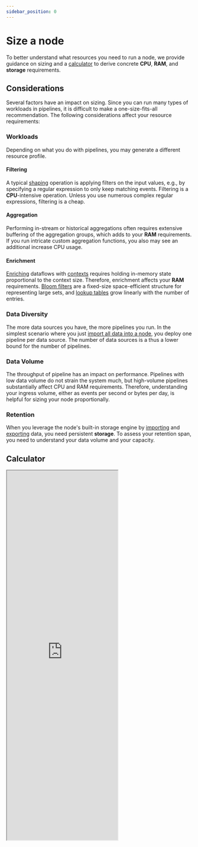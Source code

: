 ```yaml
---
sidebar_position: 0
---
```


# Size a node

To better understand what resources you need to run a node, we provide guidance
on sizing and a [calculator](#calculator) to derive concrete **CPU**, **RAM**,
and **storage** requirements.

## Considerations

Several factors have an impact on sizing. Since you can run many types of
workloads in pipelines, it is difficult to make a one-size-fits-all
recommendation. The following considerations affect your resource requirements:

### Workloads

Depending on what you do with pipelines, you may generate a different resource
profile.

#### Filtering

A typical [shaping](../user-guides/shape-data/README.md) operation is applying
filters on the input values, e.g., by specifying a regular expression to only
keep matching events. Filtering is a **CPU**-intensive operation. Unless you use
numerous complex regular expressions, filtering is a cheap.
  
#### Aggregation

Performing in-stream or historical aggregations often requires extensive
buffering of the aggregation groups, which adds to your **RAM** requirements. If
you run intricate custom aggregation functions, you also may see an additional
increase CPU usage.

#### Enrichment

[Enriching](../user-guides/enrich-with-threat-intel/README.md) dataflows with
[contexts](../contexts.md) requires holding in-memory state proportional to the
context size. Therefore, enrichment affects your **RAM** requirements. [Bloom
filters](../contexts/bloom-filter.md) are a fixed-size space-efficient structure
for representing large sets, and [lookup tables](../contexts/lookup-table.md)
grow linearly with the number of entries.

### Data Diversity

The more data sources you have, the more pipelines you run. In the simplest
scenario where you just [import all data into a
node](../user-guides/import-into-a-node/README.md), you deploy one pipeline per
data source. The number of data sources is a thus a lower bound for the number
of pipelines.

### Data Volume

The throughput of pipeline has an impact on performance. Pipelines with low data
volume do not strain the system much, but high-volume pipelines substantially
affect CPU and RAM requirements. Therefore, understanding your ingress volume,
either as events per second or bytes per day, is helpful for sizing your node
proportionally.

### Retention

When you leverage the node's built-in storage engine by
[importing](../user-guides/import-into-a-node/README.md) and
[exporting](../user-guides/export-from-a-node/README.md) data, you need
persistent **storage**. To assess your retention span, you need to understand
your data volume and your capacity.

## Calculator

<iframe
  src="https://tenzir-node-sizing.streamlit.app/?embed=true"
  height="1000"
  style={{ width: "100%", border: "none" }}
></iframe>
